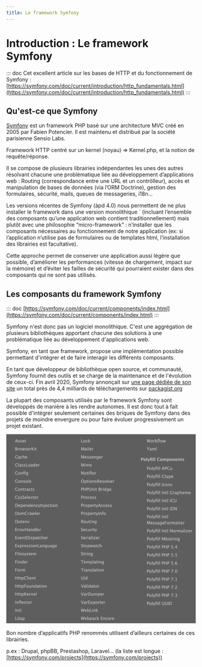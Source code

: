 ```yaml
---
title: Le framework Symfony
---
```


# Introduction : Le framework Symfony
::: doc
Cet excellent article sur les bases de HTTP et du fonctionnement de Symfony :
[https://symfony.com/doc/current/introduction/http_fundamentals.html](https://symfony.com/doc/current/introduction/http_fundamentals.html) 
:::
## Qu'est-ce que Symfony
[Symfony](https://symfony.com) est un framework PHP basé sur une architecture MVC créé en 2005 par Fabien Potencier. 
Il est maintenu et distribué par la société parisienne Sensio Labs.
	
Framework HTTP centré sur un kernel (noyau) => Kernel.php, et la notion de requête/réponse.
 
Il se compose de plusieurs librairies indépendantes les unes des autres résolvant chacune une problématique liée au développement 
d’applications web : Routing (correspondance entre une URL et un contrôlleur), accès et manipulation de bases de données (via l’ORM Doctrine), 
gestion des formulaires, sécurité, mails, queues de messageries, i18n...

Les versions récentes de Symfony (àpd 4.0) nous permettent de ne plus installer le framework dans une version monolithique `
(incluant l’ensemble des composants qu’une application web contient traditionnellement) 
mais plutôt avec une philosophie “micro-framework” : n’installer que les composants nécessaires au fonctionnement de 
notre application (ex: si l’application n’utilise pas de formulaires ou de templates html, l’installation des librairies est facultative).

Cette approche permet de conserver une application aussi légère que possible, d’améliorer les performances (vitesse de chargement, impact sur la mémoire) et d’éviter les failles de sécurité qui pourraient exister dans des composants qui ne sont pas utilisés.

## Les composants du framework Symfony
::: doc
[https://symfony.com/doc/current/components/index.html](https://symfony.com/doc/current/components/index.html)
:::

Symfony n'est donc pas un logiciel monolithique. C'est une aggrégation de plusieurs bibliothèques
apportant chacune des solutions à une problématique liée au développement d'applications web.

Symfony, en tant que framework, propose une implémentation possible permettant d'intégrer et de faire interagir les différents composants.

En tant que développeur de bibliothèque open source, et communauté, Symfony fournit des outils et se charge de la maintenance et de l'évolution de ceux-ci.
Fin avril 2020, Symfony annonçait sur [une page dédiée de son site](https://symfony.com/stats/downloads) 
un total près de 4,4 milliards de téléchargements sur [packagist.org](https://packagist.orf)  

La plupart des composants utilisés par le framework Symfony sont développés de manière à les rendre autonomes. 
Il est donc tout à fait possible d'intégrer seulement certaines des briques de Symfony dans des projets de moindre envergure ou pour faire évoluer progressivement un projet existant. 



![Components](./symfony_components.png)

Bon nombre d’applicatifs PHP renommés utilisent d’ailleurs certaines de ces librairies.

p.ex : Drupal, phpBB, Prestashop, Laravel... (la liste est longue : [https://symfony.com/projects](https://symfony.com/projects))